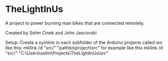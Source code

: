 # TheLightInUs
A project to power burning man bikes that are connected remotely.

Created by Selim Cinek and John Jascovski

Setup:
Create a symlink in each subfolder of the Arduino projects called src like this:
mklink /d "src/" "path\to\project\src\"
for example like this
mklink /d "src/" "C:\Users\selim\Projects\TheLightInUs\src\"
